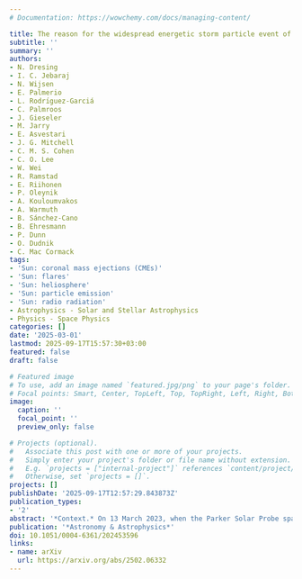 ```yaml
---
# Documentation: https://wowchemy.com/docs/managing-content/

title: The reason for the widespread energetic storm particle event of 13 March 2023
subtitle: ''
summary: ''
authors:
- N. Dresing
- I. C. Jebaraj
- N. Wijsen
- E. Palmerio
- L. Rodrı́guez-Garciá
- C. Palmroos
- J. Gieseler
- M. Jarry
- E. Asvestari
- J. G. Mitchell
- C. M. S. Cohen
- C. O. Lee
- W. Wei
- R. Ramstad
- E. Riihonen
- P. Oleynik
- A. Kouloumvakos
- A. Warmuth
- B. Sánchez-Cano
- B. Ehresmann
- P. Dunn
- O. Dudnik
- C. Mac Cormack
tags:
- 'Sun: coronal mass ejections (CMEs)'
- 'Sun: flares'
- 'Sun: heliosphere'
- 'Sun: particle emission'
- 'Sun: radio radiation'
- Astrophysics - Solar and Stellar Astrophysics
- Physics - Space Physics
categories: []
date: '2025-03-01'
lastmod: 2025-09-17T15:57:30+03:00
featured: false
draft: false

# Featured image
# To use, add an image named `featured.jpg/png` to your page's folder.
# Focal points: Smart, Center, TopLeft, Top, TopRight, Left, Right, BottomLeft, Bottom, BottomRight.
image:
  caption: ''
  focal_point: ''
  preview_only: false

# Projects (optional).
#   Associate this post with one or more of your projects.
#   Simply enter your project's folder or file name without extension.
#   E.g. `projects = ["internal-project"]` references `content/project/deep-learning/index.md`.
#   Otherwise, set `projects = []`.
projects: []
publishDate: '2025-09-17T12:57:29.843873Z'
publication_types:
- '2'
abstract: '*Context.* On 13 March 2023, when the Parker Solar Probe spacecraft (S/C) was situated on the far side of the Sun as seen from Earth, a large solar eruption took place, which created a strong solar energetic particle (SEP) event observed by multiple S/C all around the Sun. The energetic event was observed at six well-separated locations in the heliosphere, provided by the Parker Solar Probe, Solar Orbiter, BepiColombo, STEREO A, near-Earth S/C, and MAVEN at Mars. Clear signatures of an in situ shock crossing and a related energetic storm particle (ESP) event were observed at all inner-heliospheric S/C, suggesting that the interplanetary coronal mass ejection (CME)-driven shock extended all around the Sun. However, the solar event was accompanied by a series of pre-event CMEs.<br/><br/>*Aims.* We aim to characterize this extreme widespread SEP event and to provide an explanation for the unusual observation of a circumsolar interplanetary shock and a corresponding circumsolar ESP event.<br/><br/>*Methods.* We analyzed data from seven space missions, namely Parker Solar Probe, Solar Orbiter, BepiColombo, STEREO A, SOHO, Wind, and MAVEN, to characterize the solar eruption at the Sun, the energetic particle event, and the interplanetary context at each observer location as well as the magnetic connectivity of each observer to the Sun. We then employed magnetohydrodynamic simulations of the solar wind in which we injected various CMEs that were launched before as well as contemporaneously with the solar eruption under study. In particular, we tested two different scenarios that could have produced the observed global ESP event: (1) a single circumsolar blast-wave-like shock launched by the associated solar eruption, and (2) the combination of multiple CMEs driving shocks into different directions.<br/><br/>*Results.* By comparing the simulations of the two scenarios with observations, we find that both settings are able to explain the observations. However, the blast-wave scenario performs slightly better in terms of the predicted shock arrival times at the various observers.<br/><br/>*Conclusions.* Our work demonstrates that a circumsolar ESP event, driven by a single solar eruption into the inner heliosphere, is a realistic scenario.'
publication: '*Astronomy & Astrophysics*'
doi: 10.1051/0004-6361/202453596
links:
- name: arXiv
  url: https://arxiv.org/abs/2502.06332
---
```

